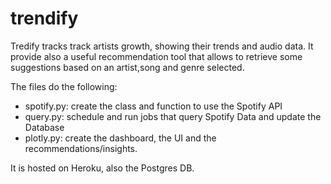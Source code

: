 # trendify
Tredify tracks track artists growth, showing their trends and audio data. It provide also a useful recommendation tool that allows to retrieve some suggestions based on an artist,song and genre selected.

The files do the following:
 - spotify.py: create the class and function to use the Spotify API
 - query.py: schedule and run jobs that query Spotify Data and update the Database
 - plotly.py: create the dashboard, the UI and the recommendations/insights.
 
It is hosted on Heroku, also the Postgres DB.
